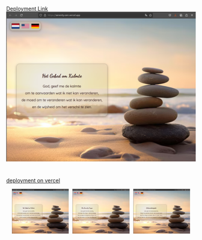 [Deployment Link](https://serenity-zen.vercel.app/) ![Screenshot](assets/screenshot1.png)

#
[deployment on vercel](https://serenity-zen.vercel.app/)

<div style="display: flex; flex-wrap: wrap; gap: 10px; justify-content: center;">
  <!-- 3 in a row -->
  <img src="./assets/Nederlands.png" style="width: 30%; max-width: 250px; height: auto;">
  <img src="./assets/English.png" style="width: 30%; max-width: 250px; height: auto;">
  <img src="./assets/Deutsch.png" style="width: 30%; max-width: 250px; height: auto;">
</div>

#

